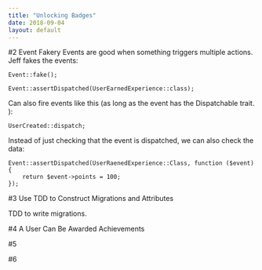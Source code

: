 ```yaml
---
title: "Unlocking Badges"
date: 2018-09-04
layout: default
---
```


#2 Event Fakery
Events are good when something triggers multiple actions.
Jeff fakes the events:
```
Event::fake();

Event::assertDispatched(UserEarnedExperience::class);

```
Can also fire events like this (as long as the event has the Dispatchable trait.  ):
```
UserCreated::dispatch;
```

Instead of just checking that the event is dispatched, we can also check the data:

```
Event::assertDispatched(UserRaenedExperience::Class, function ($event){
    return $event->points = 100;
});

```

#3 Use TDD to Construct Migrations and Attributes

TDD to write migrations.

#4 A User Can Be Awarded Achievements

#5

#6

